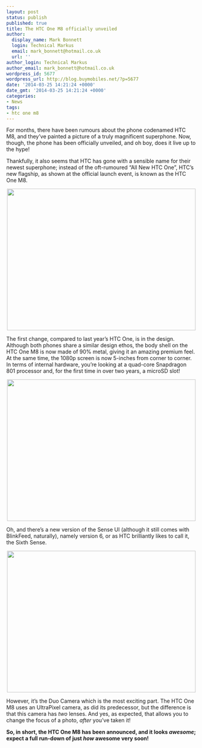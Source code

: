 ```yaml
---
layout: post
status: publish
published: true
title: The HTC One M8 officially unveiled
author:
  display_name: Mark Bonnett
  login: Technical Markus
  email: mark_bonnett@hotmail.co.uk
  url: ''
author_login: Technical Markus
author_email: mark_bonnett@hotmail.co.uk
wordpress_id: 5677
wordpress_url: http://blog.buymobiles.net/?p=5677
date: '2014-03-25 14:21:24 +0000'
date_gmt: '2014-03-25 14:21:24 +0000'
categories:
- News
tags:
- htc one m8
---
```

<p><span class="postStandFirst">For months, there have been rumours about the phone codenamed HTC M8, and they&rsquo;ve painted a picture of a truly magnificent superphone. Now, though, the phone has been officially unveiled, and oh boy, does it live up to the hype!</span></p>
<p>Thankfully, it also seems that HTC has gone with a sensible name for their newest superphone; instead of the oft-rumoured &ldquo;All New HTC One&rdquo;, HTC&rsquo;s new flagship, as shown at the official launch event, is known as the&nbsp;HTC One M8.</p>
<p style="text-align: center;"><img class="aligncenter" alt="" src="https://farm8.staticflickr.com/7115/13408513915_4cb619ce1a.jpg" width="500" height="375" /></p>
<p>The first change, compared to last year&rsquo;s HTC One, is in the design. Although both phones share a similar design ethos, the body shell on the HTC One M8 is now made of 90% metal, giving it an amazing premium feel. At the same time, the 1080p screen is now 5-inches from corner to corner. In terms of internal hardware, you&rsquo;re looking at a quad-core Snapdragon 801 processor and, for the first time in over two years, a microSD slot!</p>
<p style="text-align: center;"><img class="aligncenter" alt="" src="https://farm4.staticflickr.com/3803/13408576203_e11fd575d6.jpg" width="500" height="375" /></p>
<p>Oh, and there&rsquo;s a new version of the Sense UI (although it still comes with BlinkFeed, naturally), namely version 6, or as HTC brilliantly likes to call it, the Sixth Sense.</p>
<p style="text-align: center;"><img class="aligncenter" alt="" src="https://farm3.staticflickr.com/2843/13408853974_bf26cd7944.jpg" width="500" height="375" /></p>
<p>However, it&rsquo;s the Duo Camera which is the most exciting part. The HTC One M8 uses an UltraPixel camera, as did its predecessor, but the difference is that this camera has&nbsp;<em>two</em>&nbsp;lenses. And yes, as expected, that allows you to change the focus of a photo,&nbsp;<em>after</em>&nbsp;you&rsquo;ve taken it!</p>
<p><strong>So, in short, the HTC One M8 has been announced, and it looks&nbsp;<em>awesome</em>; expect a full run-down of just&nbsp;<em>how</em>&nbsp;awesome very soon!</strong></p>
